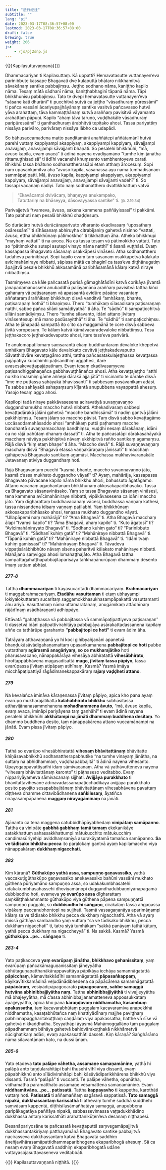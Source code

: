 ```yaml
---
title: "法行经注"
subtitle: ""
lang: "pi"
date: 2023-03-17T08:36:57+08:00
lastmod: 2023-03-17T08:36:57+08:00
draft: false
brewing: true
weight: 206
js:
    - /js/pj2snp.js
---
```


{{<subtitle>}}Kapilasuttavaṇṇanā{{</subtitle>}}

Dhammacariyan ti Kapilasuttaṃ. Kā uppatti? Hemavatasutte vuttanayen’eva parinibbute kassape Bhagavati dve kulaputtā bhātaro nikkhamitvā sāvakānaṃ santike pabbajiṃsu. Jeṭṭho sodhano nāma, kaniṭṭho kapilo nāma. Tesaṃ mātā sādhanī nāma, kaniṭṭhabhaginī tāpanā nāma. Tāpi bhikkhunīsu pabbajiṃsu. Tato te dvepi hemavatasutte vuttanayen’eva “sāsane kati dhurānī” ti pucchitvā sutvā ca jeṭṭho “vāsadhuraṃ pūressāmī” ti pañca vassāni ācariyupajjhāyānaṃ santike vasitvā pañcavasso hutvā yāva arahattaṃ, tāva kammaṭṭhānaṃ sutvā araññaṃ pavisitvā vāyamanto arahattaṃ pāpuṇi. Kapilo “ahaṃ tāva taruṇo, vuḍḍhakāle vāsadhuraṃ paripūressāmī” ti ganthadhuraṃ ārabhitvā tepiṭako ahosi. Tassa pariyattiṃ nissāya parivāro, parivāraṃ nissāya lābho ca udapādi.

So bāhusaccamadena matto paṇḍitamānī anaññātepi aññātamānī hutvā parehi vuttaṃ kappiyampi akappiyaṃ, akappiyampi kappiyaṃ, sāvajjampi anavajjaṃ, anavajjampi sāvajjanti bhaṇati. So pesalehi bhikkhūhi, “mā, āvuso kapila, evaṃ avacā” ti ādinā nayena ovadiyamāno “tumhe kiṃ jānātha rittamuṭṭhisadisā” ti ādīhi vacanehi khuṃsento vambhentoyeva carati. Bhikkhū tassa bhātuno sodhanattherassāpi etam atthaṃ ārocesuṃ. Sopi naṃ upasaṅkamitvā āha “āvuso kapila, sāsanassa āyu nāma tumhādisānaṃ sammāpaṭipatti. Mā, āvuso kapila, kappiyampi akappiyaṃ, akappiyampi kappiyaṃ, sāvajjampi anavajjaṃ, anavajjampi sāvajjanti vadehī” ti. So tassapi vacanaṃ nādiyi. Tato naṃ sodhanatthero dvattikkhattuṃ vatvā

> “Ekavācampi dvivācaṃ, bhaṇeyya anukampako,  
> Tatuttariṃ na bhāseyya, dāsovayyassa santike” ti. <small>(jā. 2.19.34)</small>

Parivajjetvā “tvameva, āvuso, sakena kammena paññāyissasī” ti pakkāmi. Tato pabhuti naṃ pesalā bhikkhū chaḍḍesuṃ.

So durācāro hutvā durācāraparivuto viharanto ekadivasaṃ “uposathaṃ osāressāmī” ti sīhāsanaṃ abhiruyha citrabījaniṃ gahetvā nisinno “vattati, āvuso, ettha bhikkhūnaṃ pātimokkho” ti tikkhattuṃ āha. Atheko bhikkhupi “mayhaṃ vattatī” ti na avoca. Na ca tassa tesaṃ vā pātimokkho vattati. Tato so “pātimokkhe sutepi asutepi vinayo nāma natthī” ti āsanā vuṭṭhāsi. Evaṃ kassapassa Bhagavato sāsanaṃ osakkāpesi vināsesi. Atha sodhanatthero tadaheva parinibbāyi. Sopi kapilo evaṃ taṃ sāsanaṃ osakkāpetvā kālakato avīcimahāniraye nibbatti, sāpissa mātā ca bhaginī ca tass’eva diṭṭhānugatiṃ āpajjitvā pesale bhikkhū akkosamānā paribhāsamānā kālaṃ katvā niraye nibbattiṃsu.

Tasmiṃyeva ca kāle pañcasatā purisā gāmaghātādīni katvā corikāya jīvantā janapadamanussehi anubaddhā palāyamānā araññaṃ pavisitvā tattha kiñci gahanaṃ vā paṭisaraṇaṃ vā apassantā avidūre pāsāṇe vasantaṃ aññataraṃ āraññikaṃ bhikkhuṃ disvā vanditvā “amhākaṃ, bhante, paṭisaraṇaṃ hothā” ti bhaṇiṃsu. Thero “tumhākaṃ sīlasadisaṃ paṭisaraṇaṃ natthi, sabbe pañca sīlāni samādiyathā” ti āha. Te “sādhū” ti sampaṭicchitvā sīlāni samādiyiṃsu. Thero “tumhe sīlavanto, idāni attano jīvitaṃ vināsentesupi mā mano padūsayitthā” ti āha. Te “sādhū” ti sampaṭicchiṃsu. Atha te jānapadā sampattā ito c’ito ca maggamānā te core disvā sabbeva jīvitā voropesuṃ. Te kālaṃ katvā kāmāvacaradevaloke nibbattiṃsu. Tesu jeṭṭhakacoro jeṭṭhakadevaputto ahosi, itare tass’eva parivārā.

Te anulomapaṭilomaṃ saṃsarantā ekaṃ buddhantaraṃ devaloke khepetvā amhākaṃ Bhagavato kāle devalokato cavitvā jeṭṭhakadevaputto Sāvatthidvāre kevaṭṭagāmo atthi, tattha pañcasatakulajeṭṭhassa kevaṭṭassa pajāpatiyā kucchimhi paṭisandhiṃ aggahesi, itare avasesakevaṭṭapajāpatīnaṃ. Evaṃ tesaṃ ekadivasaṃyeva paṭisandhiggahaṇañca gabbhavuṭṭhānañca ahosi. Atha kevaṭṭajeṭṭho “atthi nu kho imasmiṃ gāme aññepi dārakā ajja jātā” ti vicinanto te dārake disvā “ime me puttassa sahāyakā bhavissantī” ti sabbesaṃ posāvanikaṃ adāsi. Te sabbe sahāyakā sahapaṃsuṃ kīḷantā anupubbena vayappattā ahesuṃ. Yasojo tesaṃ aggo ahosi.

Kapilopi tadā niraye pakkāvasesena aciravatiyā suvaṇṇavaṇṇo duggandhamukho maccho hutvā nibbatti. Athekadivasaṃ sabbepi kevaṭṭadārakā jālāni gahetvā “macche bandhissāmā” ti nadiṃ gantvā jālāni pakkhipiṃsu. Tesaṃ jālaṃ so maccho pāvisi. Taṃ disvā sabbo kevaṭṭagāmo uccāsaddamahāsaddo ahosi “amhākaṃ puttā paṭhamaṃ macche bandhantā suvaṇṇamacchaṃ bandhiṃsu, vuḍḍhi nesaṃ dārakānaṃ, idāni ca no rājā pahūtaṃ dhanaṃ dassatī” ti. Atha te pañcasatāpi dārakasahāyakā macchaṃ nāvāya pakkhipitvā nāvaṃ ukkhipitvā rañño santikaṃ agamaṃsu. Rājā disvā “kiṃ etaṃ bhaṇe” ti āha. “Maccho devā” ti. Rājā suvaṇṇavaṇṇaṃ macchaṃ disvā “Bhagavā etassa vaṇṇakāraṇaṃ jānissatī” ti macchaṃ gāhāpetvā Bhagavato santikaṃ agamāsi. Macchassa mukhavivaraṇakāle Jetavanaṃ ativiya duggandhaṃ hoti.

Rājā Bhagavantaṃ pucchi “kasmā, bhante, maccho suvaṇṇavaṇṇo jāto, kasmā c’assa mukhato duggandho vāyatī” ti? Ayaṃ, mahārāja, kassapassa Bhagavato pāvacane kapilo nāma bhikkhu ahosi, bahussuto āgatāgamo. Attano vacanaṃ agaṇhantānaṃ bhikkhūnaṃ akkosakaparibhāsako. Tassa ca Bhagavato sāsanavināsako. Yaṃ so tassa Bhagavato sāsanaṃ vināsesi, tena kammena avīcimahāniraye nibbatti, vipākāvasesena ca idāni maccho jāto. Yaṃ dīgharattaṃ buddhavacanaṃ vācesi, buddhassa vaṇṇaṃ kathesi, tassa nissandena īdisaṃ vaṇṇaṃ paṭilabhi. Yaṃ bhikkhūnaṃ akkosakaparibhāsako ahosi, tenassa mukhato duggandho vāyati. “Ullapāpemi naṃ mahārājā” ti? “Āma Bhagavā” ti. Atha Bhagavā macchaṃ ālapi “tvaṃsi kapilo” ti? “Āma Bhagavā, ahaṃ kapilo” ti. “Kuto āgatosī” ti? “Avīcimahānirayato Bhagavā” ti. “Sodhano kuhiṃ gato” ti? “Parinibbuto Bhagavā” ti. “Sādhanī kuhiṃ gatā” ti? “Mahāniraye nibbattā Bhagavā” ti. “Tāpanā kuhiṃ gatā” ti? “Mahāniraye nibbattā Bhagavā” ti. “Idāni tvaṃ kuhiṃ gamissasī” ti? “Mahānirayaṃ Bhagavā” ti. Tāvadeva vippaṭisārābhibhūto nāvaṃ sīsena paharitvā kālakato mahāniraye nibbatti. Mahājano saṃviggo ahosi lomahaṭṭhajāto. Atha Bhagavā tattha sampattagahaṭṭhapabbajitaparisāya taṅkhaṇānurūpaṃ dhammaṃ desento imaṃ suttam abhāsi.

##### 277-8

Tattha **dhammacariyan** ti kāyasucaritādi dhammacariyaṃ. **Brahmacariyan** ti maggabrahmacariyaṃ. **Etadāhu vasuttaman** ti etaṃ ubhayampi lokiyalokuttaraṃ sucaritaṃ saggamokkhasukhasampāpakattā vasuttamanti āhu ariyā. Vasuttamaṃ nāma uttamaratanaṃ, anugāmikaṃ attādhīnaṃ rājādīnaṃ asādhāraṇanti adhippāyo.

Ettāvatā “gahaṭṭhassa vā pabbajitassa vā sammāpaṭipattiyeva paṭisaraṇan” ti dassetvā idāni paṭipattivirahitāya pabbajjāya asārakattadassanena kapilaṃ aññe ca tathārūpe garahanto **“pabbajitopi ce hotī”** ti evam ādim āha.

Tatrāyaṃ atthavaṇṇanā yo hi koci gihibyañjanāni apanetvā bhaṇḍukāsāvādigahaṇamattaṃ upasaṅkamanena **pabbajitopi ce hoti** pubbe vuttatthaṃ **agārasmā anagāriyaṃ, so ce mukharajātiko** hoti pharusavacano, nānappakārāya vihesāya abhiratattā **vihesābhirato**, hirottappābhāvena magasadisattā **mago, jīvitaṃ tassa pāpiyo**, tassa evarūpassa jīvitaṃ atipāpaṃ atihīnaṃ. Kasmā? Yasmā imāya micchāpaṭipattiyā rāgādimanekappakāraṃ **rajaṃ vaḍḍheti attano**.

##### 279

Na kevalañca imināva kāraṇenassa jīvitaṃ pāpiyo, apica kho pana ayaṃ evarūpo mukharajātikattā **kalahābhirato bhikkhu** subhāsitassa atthavijānanasammohanena **mohadhammena āvuto**, “mā, āvuso kapila, evaṃ avaca, imināpi pariyāyena taṃ gaṇhāhī” ti evam ādinā nayena pesalehi bhikkhūhi **akkhātampi na jānāti dhammaṃ buddhena desitaṃ**. Yo dhammo buddhena desito, taṃ nānappakārena attano vuccamānampi na jānāti. Evam pissa jīvitaṃ pāpiyo.

##### 280

Tathā so evarūpo vihesābhiratattā **vihesaṃ bhāvitattānaṃ** bhāvitatte khīṇāsavabhikkhū sodhanattherapabhutike “na tumhe vinayaṃ jānātha, na suttaṃ na abhidhammaṃ, vuḍḍhapabbajitā” ti ādinā nayena vihesanto. Upayogappavattiyañhi idaṃ sāmivacanaṃ. Atha vā yathāvutteneva nayena “vihesaṃ bhāvitattānaṃ karonto” ti pāṭhaseso veditabbo. Evaṃ nippariyāyameva sāmivacanaṃ sijjhati. **Avijjāya purakkhato** ti bhāvitattavihesane ādīnavadassanapaṭicchādikāya avijjāya purakkhato pesito payojito sesapabbajitānaṃ bhāvitattānaṃ vihesabhāvena pavattaṃ diṭṭheva dhamme cittavibādhanena **saṅkilesaṃ**, āyatiñca nirayasampāpanena **maggaṃ nirayagāminaṃ** na jānāti.

##### 281

Ajānanto ca tena maggena catubbidhāpāyabhedaṃ **vinipātaṃ samāpanno**. Tattha ca vinipāte **gabbhā gabbhaṃ tamā tamaṃ** ekekanikāye satakkhattuṃ sahassakkhattumpi mātukucchito mātukucchiṃ candimasūriyehipi aviddhaṃsanīyā asurakāyatamā tamañca samāpanno. **Sa ve tādisako bhikkhu pecca** ito paralokaṃ gantvā ayaṃ kapilamaccho viya nānappakāraṃ **dukkhaṃ nigacchati.** 

##### 282

Kiṃ kāraṇā? **Gūthakūpo yathā assa, sampuṇṇo gaṇavassiko**, yathā vaccakuṭigūthakūpo gaṇavassiko anekavassiko bahūni vassāni mukhato gūthena pūriyamāno sampuṇṇo assa, so udakakumbhasatehi udakakumbhasahassehi dhoviyamānopi duggandhadubbaṇṇiyānapagamā dubbisodho hoti, evameva **yo evarūpo assa** dīgharattaṃ saṃkiliṭṭhakammanto gūthakūpo viya gūthena pāpena sampuṇṇattā sampuṇṇo puggalo, so **dubbisodho hi sāṅgaṇo**, cirakālaṃ tassa aṅgaṇassa vipākaṃ paccanubhontopi na sujjhati. Tasmā vassagaṇanāya aparimāṇampi kālaṃ sa ve tādisako bhikkhu pecca dukkhaṃ nigacchatīti. Atha vā ayaṃ imissā gāthāya sambandho yaṃ vuttaṃ “sa ve tādisako bhikkhu, pecca dukkhaṃ nigacchatī” ti, tatra siyā tumhākaṃ “sakkā panāyaṃ tathā kātuṃ, yathā pecca dukkhaṃ na nigaccheyyā” ti. Na sakkā. Kasmā? Yasmā **gūthakūpo…pe… sāṅgaṇo** ti.

##### 283-4

Yato paṭikacceva **yaṃ evarūpaṃ jānātha, bhikkhavo gehanissitaṃ**, yaṃ evarūpaṃ pañcakāmaguṇanissitaṃ jāneyyātha abhūtaguṇapatthanākārappavattāya pāpikāya icchāya samannāgatattā **pāpicchaṃ**, kāmavitakkādīhi samannāgatattā **pāpasaṅkappaṃ**, kāyikavītikkamādinā veḷudānādibhedena ca pāpācārena samannāgatattā **pāpācāraṃ**, vesiyādipāpagocarato **pāpagocaraṃ, sabbe samaggā hutvāna abhinibbajjiyātha naṃ**. Tattha **abhinibbajjiyāthā** ti vivajjeyyātha mā bhajeyyātha, mā c’assa abhinibbajjanamatteneva appossukkataṃ āpajjeyyātha, apica kho pana **kāraṇḍavaṃ niddhamatha, kasambuṃ apakassatha**, taṃ kacavarabhūtaṃ puggalaṃ kacavaramiva anapekkhā niddhamatha, kasaṭabhūtañca naṃ khattiyādīnaṃ majjhe paviṭṭhaṃ pabhinnapaggharitakuṭṭhaṃ caṇḍālaṃ viya apakassatha, hatthe vā sīse vā gahetvā nikkaḍḍhatha. Seyyathāpi āyasmā Mahāmoggallāno taṃ puggalaṃ pāpadhammaṃ bāhāya gahetvā bahidvārakoṭṭhakā nikkhāmetvā sūcighaṭikaṃ adāsi, evaṃ apakassathāti dasseti. Kiṃ kāraṇā? Saṅghārāmo nāma sīlavantānaṃ kato, na dussīlānaṃ.

##### 285-6

Yato etadeva **tato palāpe vāhetha, assamaṇe samaṇamānine**, yathā hi palāpā anto taṇḍularahitāpi bahi thusehi vīhī viya dissanti, evaṃ pāpabhikkhū anto sīlādivirahitāpi bahi kāsāvādiparikkhārena bhikkhū viya dissanti. Tasmā “palāpā” ti vuccanti. Te palāpe vāhetha, opunātha, vidhamatha paramatthato assamaṇe vesamattena samaṇamānine. Evaṃ **niddhamitvāna…pe… patissatā**. Tattha **kappayavho** ti kappetha, karothāti vuttaṃ hoti. **Patissatā** ti aññamaññaṃ sagāravā sappatissā. **Tato samaggā nipakā, dukkhassantaṃ karissathā** ti athevaṃ tumhe suddhā suddhehi saṃvāsaṃ kappentā, diṭṭhisīlasāmaññatāya samaggā, anupubbena paripākagatāya paññāya nipakā, sabbassevimassa vaṭṭadukkhādino dukkhassa antaṃ karissathāti arahattanikūṭen’eva desanaṃ niṭṭhapesi.

Desanāpariyosāne te pañcasatā kevaṭṭaputtā saṃvegamāpajjitvā dukkhassantakiriyaṃ patthayamānā Bhagavato santike pabbajitvā nacirasseva dukkhassantaṃ katvā Bhagavatā saddhiṃ āneñjavihārasamāpattidhammaparibhogena ekaparibhogā ahesuṃ. Sā ca nesaṃ evaṃ Bhagavatā saddhiṃ ekaparibhogatā udāne vuttayasojasuttavaseneva veditabbāti.

{{<eof>}}
    Kapilasuttavaṇṇanā niṭṭhitā.
{{</eof>}}
